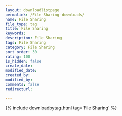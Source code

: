 ```yaml
---
layout: downloadlistpage
permalink: /File-Sharing-downloads/
name: File Sharing
file_type: tag
title: File Sharing
keywords:
description: File Sharing
tags: File Sharing
category: File Sharing
sort_order: 30
rating: 100
is_hidden: false
create_date:
modified_date:
created_by:
modified_by:
comments: false
redirecturl:

---
```

 {% include downloadbytag.html tag='File Sharing' %}

